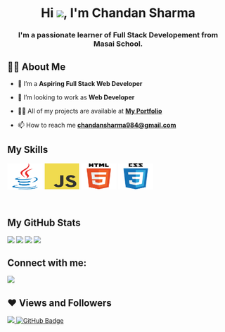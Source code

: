 ### <h1 align="center">Hi <img src="https://raw.githubusercontent.com/MartinHeinz/MartinHeinz/master/wave.gif" width="30px">, I'm Chandan Sharma</h1>



<h3 align="center">I'm a passionate learner of Full Stack Developement from Masai School.</h3>


## 🙋‍♂️ About Me

- 🌱 I’m a **Aspiring Full Stack Web Developer**

- 👯 I’m looking to work as **Web Developer**

- 👨‍💻 All of my projects are available at **[My Portfolio](https://github.com/iChandansharma/iChandansharma.github.io)**

- 📫 How to reach me **chandansharma984@gmail.com**

## My Skills  
<p>
  
<img src="https://raw.githubusercontent.com/devicons/devicon/master/icons/java/java-original.svg" alt="css3" width="80" height="60"/> 
<img src="https://raw.githubusercontent.com/devicons/devicon/master/icons/javascript/javascript-original.svg" alt="javascript" width="80" height="60"/>

<img src="https://raw.githubusercontent.com/devicons/devicon/master/icons/html5/html5-original-wordmark.svg" alt="html5" width="80" height="60"/>
<img src="https://raw.githubusercontent.com/devicons/devicon/master/icons/css3/css3-original-wordmark.svg" alt="css3" width="80" height="60"/>

</p>

<br>

## My GitHub Stats

<!--  GitHub Stats   -->
<img src = "https://github-readme-stats.vercel.app/api?username=iChandansharma&show_icons=true&theme=react&hide_border=true&bg_color=0F1000">



<!--  Most Used Languages    -->
<img src = "https://github-readme-stats.vercel.app/api/top-langs/?username=iChandansharma&langs_count=8&count_private=true&layout=compact&theme=react&hide_border=true&bg_color=0D1117">


<!--  Streak Stats  -->
<img src = "https://github-readme-streak-stats.herokuapp.com/?user=iChandansharma&theme=tokyonight&bg_color=0D1117">


<!-- Contribution Graph -->
<img src ="https://activity-graph.herokuapp.com/graph?username=iChandansharma&custom_title=Chandan%20Sharma%27s%20Contribution%20Graph&hide_border=true&theme=react-light">

## Connect with me:
<p align="left">

<a href = "https://www.linkedin.com/in/chandan-sharma-5ab82b153/"><img src="https://img.icons8.com/fluent/48/000000/linkedin.png"/></a>



</p>

## ❤ Views and Followers
<a href="https://github.com/iChandansharma/github-profile-views-counter">
    <img src="https://komarev.com/ghpvc/?username=iChandansharma">
</a>
<a href="https://github.com/iChandansharma?tab=followers"><img src="https://img.shields.io/github/followers/iChandansharma?label=Followers&style=social" alt="GitHub Badge"></a>
